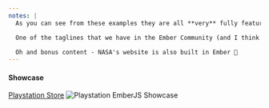 ```yaml
---
notes: |
  As you can see from these examples they are all **very** fully featured applications! Especially things like LinkedIn, that app is absolutely massive!!

  One of the taglines that we have in the Ember Community (and I think it's on the website) is that Ember is a framework for Ambitious developers!

  Oh and bonus content - NASA's website is also built in Ember 🎉
---
```


#### Showcase

[Playstation Store](https://store.playstation.com/de-de/home/games)
![Playstation EmberJS Showcase](/images/ps.png)
